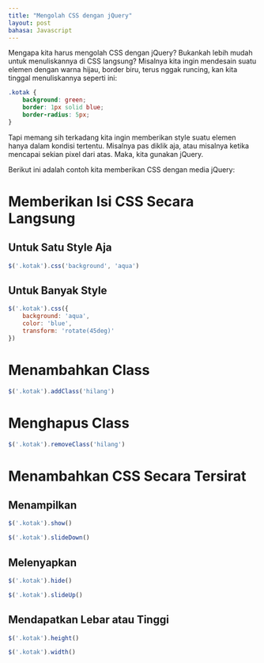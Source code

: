```yaml
---
title: "Mengolah CSS dengan jQuery"
layout: post
bahasa: Javascript
---
```


Mengapa kita harus mengolah CSS dengan jQuery? Bukankah lebih mudah untuk menuliskannya di CSS langsung? Misalnya kita ingin mendesain suatu elemen dengan warna hijau, border biru, terus nggak runcing, kan kita tinggal menuliskannya seperti ini:

```css
.kotak {
	background: green;
	border: 1px solid blue;
	border-radius: 5px;
}
```

Tapi memang sih terkadang kita ingin memberikan style suatu elemen hanya dalam kondisi tertentu. Misalnya pas diklik aja, atau misalnya ketika mencapai sekian pixel dari atas. Maka, kita gunakan jQuery.

Berikut ini adalah contoh kita memberikan CSS dengan media jQuery:

# Memberikan Isi CSS Secara Langsung

## Untuk Satu Style Aja

```javascript
$('.kotak').css('background', 'aqua')
```

## Untuk Banyak Style

```javascript
$('.kotak').css({
	background: 'aqua',
	color: 'blue',
	transform: 'rotate(45deg)'
})
````

# Menambahkan Class

```javascript
$('.kotak').addClass('hilang')
```

# Menghapus Class

```javascript
$('.kotak').removeClass('hilang')
```

# Menambahkan CSS Secara Tersirat

## Menampilkan

```javascript
$('.kotak').show()

$('.kotak').slideDown()
```

## Melenyapkan

```javascript
$('.kotak').hide()

$('.kotak').slideUp()
```

## Mendapatkan Lebar atau Tinggi

```javascript
$('.kotak').height()

$('.kotak').width()
```